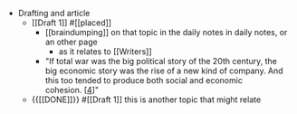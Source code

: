 - Drafting and article
    - [[Draft 1]] #[[placed]]
        - [[braindumping]] on that topic in the daily notes in daily notes, or an other page 
            - as it relates to [[Writers]]
        - "If total war was the big political story of the 20th century, the big economic story was the rise of a new kind of company. And this too tended to produce both social and economic cohesion. [[4](http://paulgraham.com/re.html#f4n)]"
    - {{[[DONE]]}} #[[Draft 1]] this is another topic that might relate
